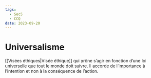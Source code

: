 ```yaml
---
tags:
  - Sec5
  - CCQ
date: 2023-09-20
---
```


# Universalisme

[[Visées éthiques|Visée éthique]] qui prône s’agir en fonction d’une loi universelle que tout le monde doit suivre. Il accorde de l’importance à l’intention et non à la conséquence de l’action.
